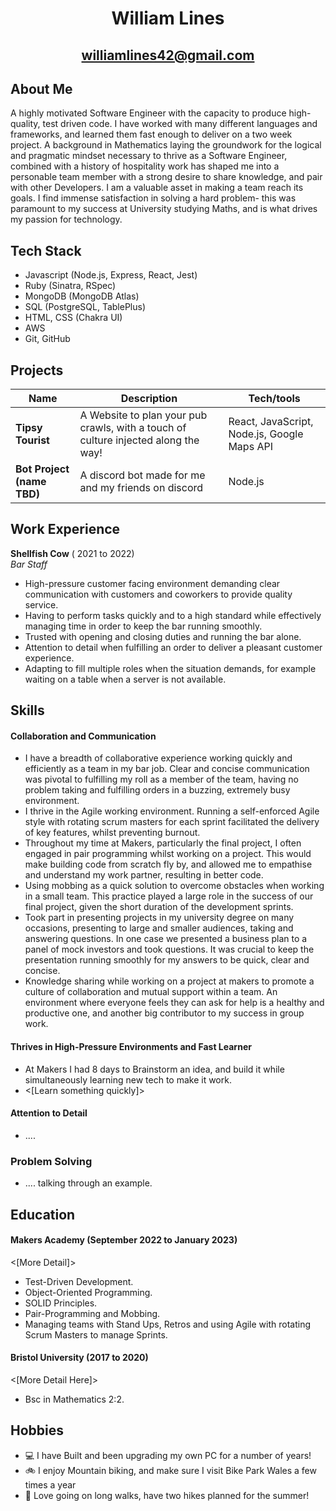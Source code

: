 <div align="center">

# William Lines

## williamlines42@gmail.com

</div>

## About Me

A highly motivated Software Engineer with the capacity to produce high-quality, test driven code. I have worked with many different languages and frameworks, and learned them fast enough to deliver on a two week project.
A background in Mathematics laying the groundwork for the logical and pragmatic mindset necessary to thrive as a Software Engineer, combined with a history of hospitality work has shaped me into a personable team member with a strong desire to share knowledge, and pair with other Developers. I am a valuable asset in making a team reach its goals.
I find immense satisfaction in solving a hard problem- this was paramount to my success at University studying Maths, and is what drives my passion for technology.

## Tech Stack

- Javascript (Node.js, Express, React, Jest)
- Ruby (Sinatra, RSpec)
- MongoDB (MongoDB Atlas)
- SQL (PostgreSQL, TablePlus)
- HTML, CSS (Chakra UI)
- AWS
- Git, GitHub

## Projects

| Name                       | Description                                                                        | Tech/tools                                  |
| -------------------------- | ---------------------------------------------------------------------------------- | ------------------------------------------- |
| **Tipsy Tourist**          | A Website to plan your pub crawls, with a touch of culture injected along the way! | React, JavaScript, Node.js, Google Maps API |
| **Bot Project (name TBD)** | A discord bot made for me and my friends on discord                                | Node.js                                     |

## Work Experience

**Shellfish Cow** ( 2021 to 2022)  
_Bar Staff_

- High-pressure customer facing environment demanding clear communication with customers and coworkers to provide quality service.
- Having to perform tasks quickly and to a high standard while effectively managing time in order to keep the bar running smoothly.
- Trusted with opening and closing duties and running the bar alone.
- Attention to detail when fulfilling an order to deliver a pleasant customer experience.
- Adapting to fill multiple roles when the situation demands, for example waiting on a table when a server is not available.

## Skills

#### Collaboration and Communication

- I have a breadth of collaborative experience working quickly and efficiently as a team in my bar job. Clear and concise communication was pivotal to fulfilling my roll as a member of the team, having no problem taking and fulfilling orders in a buzzing, extremely busy environment.
- I thrive in the Agile working environment. Running a self-enforced Agile style with rotating scrum masters for each sprint facilitated the delivery of key features, whilst preventing burnout.
- Throughout my time at Makers, particularly the final project, I often engaged in pair programming whilst working on a project. This would make building code from scratch fly by, and allowed me to empathise and understand my work partner, resulting in better code.
- Using mobbing as a quick solution to overcome obstacles when working in a small team. This practice played a large role in the success of our final project, given the short duration of the development sprints.
- Took part in presenting projects in my university degree on many occasions, presenting to large and smaller audiences, taking and answering questions. In one case we presented a business plan to a panel of mock investors and took questions. It was crucial to keep the presentation running smoothly for my answers to be quick, clear and concise.
- Knowledge sharing while working on a project at makers to promote a culture of collaboration and mutual support within a team. An environment where everyone feels they can ask for help is a healthy and productive one, and another big contributor to my success in group work.

#### Thrives in High-Pressure Environments and Fast Learner

- At Makers I had 8 days to Brainstorm an idea, and build it while simultaneously learning new tech to make it work.
- <[Learn something quickly]>

#### Attention to Detail

- ....

### Problem Solving

- .... talking through an example.
<!-- - I had to fulfil orders quickly in a busy bar environment.
- Deadlines at university.
- 8 days to build final project at makers from scratch and learning new technology at the same time. -->

## Education

#### Makers Academy (September 2022 to January 2023)

<[More Detail]>

- Test-Driven Development.
- Object-Oriented Programming.
- SOLID Principles.
- Pair-Programming and Mobbing.
- Managing teams with Stand Ups, Retros and using Agile with rotating Scrum Masters to manage Sprints.

<!-- - Use short descriptions of what you did and a skill you used. (Similar to format from the 'Work Experience' section above)
- e.g Frequently used paring in order to problem solve efficiently, requiring teamwork and communication.
- you might also mention aspects some other skills/knowledge listed below:
- OOP, TDD, MVC, DDD
- Agile/XP
- Ruby, Rails, JavaScript
- RSpec, Jasmine -->

#### Bristol University (2017 to 2020)

<[More Detail Here]>

- Bsc in Mathematics 2:2.

## Hobbies

- :computer: I have Built and been upgrading my own PC for a number of years!
- :bike: I enjoy Mountain biking, and make sure I visit Bike Park Wales a few times a year
- 🥾 Love going on long walks, have two hikes planned for the summer!
